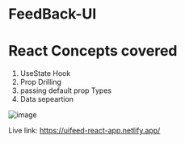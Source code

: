 # FeedBack-UI

React Concepts covered
========================
1. UseState Hook
2. Prop Drilling
3. passing default prop Types
4. Data sepeartion 

![image](https://user-images.githubusercontent.com/87238615/210310224-5bb70220-6314-43e4-ba78-a85e8f896917.png)

Live link:
https://uifeed-react-app.netlify.app/
